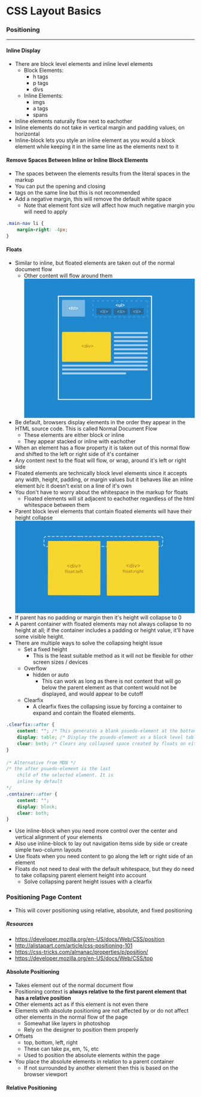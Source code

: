 # CSS Layout Basics

### Positioning
---

#### Inline Display
* There are block level elements and inline level elements
    * Block Elements:
        * h tags
        * p tags
        * divs
    * Inline Elements:
        * imgs
        * a tags
        * spans
* Inline elements naturally flow next to eachother
* Inline elements do not take in vertical margin and padding values, on horizontal
* Inline-block lets you style an inline element as you would a block element while keeping it in the same line as the elements next to it

#### Remove Spaces Between Inline or Inline Block Elements
* The spaces between the elements results from the literal spaces in the markup
* You can put the opening and closing <li> tags on the same line but this is not recommended
* Add a negative margin, this will remove the default white space
    * Note that element font size will affect how much negative margin you will need to apply
```css
.main-nav li {
    margin-right: -4px;
}
```

#### Floats
* Similar to inline, but floated elements are taken out of the normal document flow
    * Other content will flow around them
![Float Image](img/floats.png)
* Be default, browsers display elements in the order they appear in the HTML source code. This is called Normal Document Flow
    * These elements are either block or inline
    * They appear stacked or inline with eachother
* When an element has a flow property it is taken out of this normal flow and shifted to the left or right side of it's container
* Any content next to the float will flow, or wrap, around it's left or right side
* Floated elements are technically block level elements since it accepts any width, height, padding, or margin values but it behaves like an inline element b/c it doesn't exist on a line of it's own
* You don't have to worry about the whitespace in the markup for floats
    * Floated elements will sit adjacent to eachother regardless of the html whitespace between them
* Parent block level elements that contain floated elements will have their height collapse
![Float Collapse Image](img/floats-collapse.png)
* If parent has no padding or margin then it's height will collapse to 0
* A parent container with floated elements may not always collapse to no height at all; if the container includes a padding or height value, it'll have some visible height.
* There are multiple ways to solve the collapsing height issue
    * Set a fixed height
        * This is the least suitable method as it will not be flexible for other screen sizes / devices
    * Overflow
        * hidden or auto
            * This can work as long as there is not content that will go below the parent element as that content would not be displayed, and would appear to be cutoff
    * Clearfix
        * A clearfix fixes the collapsing issue by forcing a container to expand and contain the floated elements.
```css
.clearfix::after {
    content: ""; /* This generates a blank psuedo-element at the bottom of the parent container */
    display: table; /* Display the psuedo-element as a block level table element */
    clear: both; /* Clears any collapsed space created by floats on either side */
}

/* Alternative from MDN */
/* the after psuedo-element is the last
    child of the selected element. It is
    inline by default
*/
.container::after {
    content: "";
    display: block;
    clear: both;
}
```
* Use inline-block when you need more control over the center and vertical alignment of your elements
* Also use inline-block to lay out navigation items side by side or create simple two-column layouts
* Use floats when you need content to go along the left or right side of an element
* Floats do not need to deal with the default whitespace, but they do need to take collapsing parent element height into account
    * Solve collapsing parent height issues with a clearfix

### Positioning Page Content
* This will cover positioning using relative, absolute, and fixed positioning

##### Resources
* https://developer.mozilla.org/en-US/docs/Web/CSS/position
* http://alistapart.com/article/css-positioning-101
* https://css-tricks.com/almanac/properties/p/position/
* https://developer.mozilla.org/en-US/docs/Web/CSS/top

#### Absolute Positioning
* Takes element out of the normal document flow
* Positioning context is **always relative to the first parent element that has a relative position**
* Other elements act as if this element is not even there
* Elements with absolute positioning are not affected by or do not affect other elements in the normal flow of the page
    * Somewhat like layers in photoshop
    * Rely on the designer to position them properly
* Offsets
    * top, bottom, left, right
    * These can take px, em, %, etc
    * Used to position the absolute elements within the page
* You place the absolute elements in relation to a parent container
    * If not surrounded by another element then this is based on the browser viewport

#### Relative Positioning

